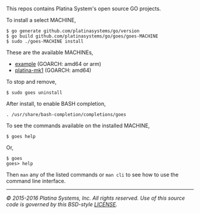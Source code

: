 This repos contains Platina System's open source GO projects.

To install a select MACHINE,

```console
$ go generate github.com/platinasystems/go/version
$ go build github.com/platinasystems/go/goes/goes-MACHINE
$ sudo ./goes-MACHINE install
```

These are the available MACHINEs,

- [example] (GOARCH: amd64 or arm)
- [platina-mk1] (GOARCH: amd64)

To stop and remove,

```console
$ sudo goes uninstall
```

After install, to enable BASH completion,

```console
. /usr/share/bash-completion/completions/goes
```

To see the commands available on the installed MACHINE,

```console
$ goes help
```

Or,

```console
$ goes
goes> help
```

Then `man` any of the listed commands or `man cli` to see how to use the
command line interface.

---

*&copy; 2015-2016 Platina Systems, Inc. All rights reserved.
Use of this source code is governed by this BSD-style [LICENSE].*

[LICENSE]: LICENSE
[example]: goes/goes-example/README.md
[platina-mk1]: goes/goes-platina-mk1/README.md
